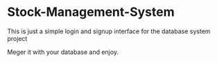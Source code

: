 # Stock-Management-System

This is just a simple login and signup interface for the database system project 

Meger it with your database and enjoy. 
